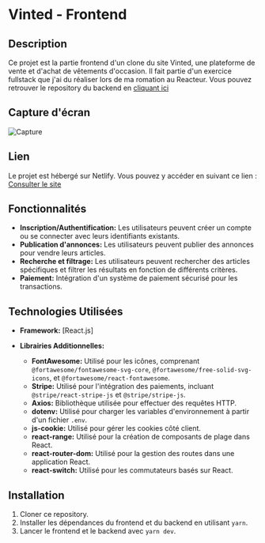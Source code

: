 # Vinted - Frontend

## Description

Ce projet est la partie frontend d'un clone du site Vinted, une plateforme de vente et d'achat de vêtements d'occasion. Il fait partie d'un exercice fullstack que j'ai du réaliser lors de ma romation au Reacteur. Vous pouvez retrouver le repository du backend en [cliquant ici](https://github.com/GabrielLRdP/Vinted-Backend)


## Capture d'écran 

![Capture](https://github.com/GabrielLRdP/Vinted-frontend/assets/149192169/0c96f393-5530-4cca-839a-7ababa8850e0)

## Lien

Le projet est hébergé sur Netlify. Vous pouvez y accéder en suivant ce lien : [Consulter le site](https://vinted-gab.netlify.app)

## Fonctionnalités

- **Inscription/Authentification:** Les utilisateurs peuvent créer un compte ou se connecter avec leurs identifiants existants.
- **Publication d'annonces:** Les utilisateurs peuvent publier des annonces pour vendre leurs articles.
- **Recherche et filtrage:** Les utilisateurs peuvent rechercher des articles spécifiques et filtrer les résultats en fonction de différents critères.
- **Paiement:** Intégration d'un système de paiement sécurisé pour les transactions.

## Technologies Utilisées

- **Framework:** [React.js]
- **Librairies Additionnelles:**

  - **FontAwesome:** Utilisé pour les icônes, comprenant `@fortawesome/fontawesome-svg-core`, `@fortawesome/free-solid-svg-icons`, et `@fortawesome/react-fontawesome`.
  - **Stripe:** Utilisé pour l'intégration des paiements, incluant `@stripe/react-stripe-js` et `@stripe/stripe-js`.
  - **Axios:** Bibliothèque utilisée pour effectuer des requêtes HTTP.
  - **dotenv:** Utilisé pour charger les variables d'environnement à partir d'un fichier `.env`.
  - **js-cookie:** Utilisé pour gérer les cookies côté client.
  - **react-range:** Utilisé pour la création de composants de plage dans React.
  - **react-router-dom:** Utilisé pour la gestion des routes dans une application React.
  - **react-switch:** Utilisé pour les commutateurs basés sur React.


## Installation

1. Cloner ce repository.
2. Installer les dépendances du frontend et du backend en utilisant `yarn`.
3. Lancer le frontend et le backend avec `yarn dev`.
